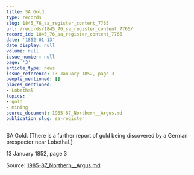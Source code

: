 ```yaml
---
title: SA Gold.
type: records
slug: 1845_76_sa_register_content_7765
url: /records/1845_76_sa_register_content_7765/
record_id: 1845_76_sa_register_content_7765
date: '1852-01-13'
date_display: null
volume: null
issue_number: null
page: '3'
article_type: news
issue_reference: 13 January 1852, page 3
people_mentioned: []
places_mentioned:
- Lobethal
topics:
- gold
- mining
source_document: 1985-87_Northern__Argus.md
publication_slug: sa-register
---
```


SA Gold.  [There is a further report of gold being discovered by a German prospector near Lobethal.]

13 January 1852, page 3

Source: [1985-87_Northern__Argus.md](/downloads/markdown/1985-87_Northern__Argus.md)
